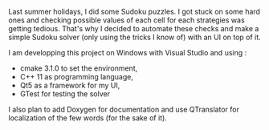 Last summer holidays, I did some Sudoku puzzles. I got stuck on some hard ones and checking possible values of each cell for each strategies was getting tedious.
That's why I decided to automate these checks and make a simple Sudoku solver (only using the tricks I know of) with an UI on top of it.

I am developping this project on Windows with Visual Studio and using :
- cmake 3.1.0 to set the environment,
- C++ 11 as programming language,
- Qt5 as a framework for my UI,
- GTest for testing the solver

I also plan to add Doxygen for documentation and use QTranslator for localization of the few words (for the sake of it).
